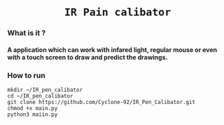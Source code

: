# <div align="center">`IR Pain calibator`</div>
### What is it ?
#### A application which can work with infared light, regular mouse or even with a touch screen to draw and predict the drawings.
### How to run
    mkdir ~/IR_pen_calibator
    cd ~/IR_pen_calibator
    git clone https://github.com/Cyclone-92/IR_Pen_Calibator.git
    chmod +x main.py
    python3 maiin.py
